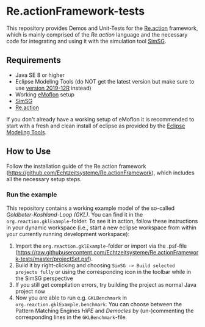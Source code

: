 # Re.actionFramework-tests
This repository provides Demos and Unit-Tests for the [Re.action](https://github.com/Echtzeitsysteme/Re.actionFramework) framework, which is mainly comprised of the *Re.action* language and the necessary code for integrating and using it with the simulation tool [SimSG](https://github.com/Echtzeitsysteme/SimSG).

## Requirements
* Java SE 8 or higher
 * Eclipse Modeling Tools (do NOT get the latest version but make sure to use [version 2019-12R](https://www.eclipse.org/downloads/packages/release/2019-12/r/eclipse-modeling-tools) instead)
* Working [eMoflon](https://github.com/eMoflon/emoflon-ibex) setup
* [SimSG](https://github.com/Echtzeitsysteme/SimSG)
* [Re.action](https://github.com/Echtzeitsysteme/Re.actionFramework)

If you don't already have a working setup of eMoflon it is recommended to start with a fresh and clean install of eclipse as provided by the [Eclipse Modeling Tools](https://www.eclipse.org/downloads/packages/release/2019-12/r/eclipse-modeling-tools).

## How to Use
Follow the installation guide of the Re.action framework (https://github.com/Echtzeitsysteme/Re.actionFramework), which includes all the necessary setup steps.

### Run the example
This repository contains a working example model of the so-called *Goldbeter-Koshland-Loop (GKL)*. You can find it in the `org.reaction.gklExample`-folder. To see it in action, follow these instructions in your dynamic workspace (i.e., start a new eclipse workspace from within your currently running development workspace):
1. Import the `org.reaction.gklExample`-folder or import via the .psf-file (https://raw.githubusercontent.com/Echtzeitsysteme/Re.actionFramework-tests/master/projectSet.psf).
2. Build it by right-clicking and choosing `SimSG -> Build selected projects fully` or using the corresponding icon in the toolbar while in the SimSG perspective
4. If you still get compilation errors, try building the project as normal Java project now
5. Now you are able to run e.g. `GKLBenchmark` in `org.reaction.gklExample.benchmark`. You can choose between the Pattern Matching Engines *HiPE* and *Democles* by (un-)commenting the corresponding lines in the `GKLBenchmark`-file.
